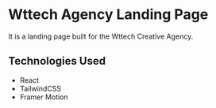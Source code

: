 # Wttech Agency Landing Page

It is a landing page built for the Wttech Creative Agency. 

## Technologies Used
* React
* TailwindCSS
* Framer Motion
  
